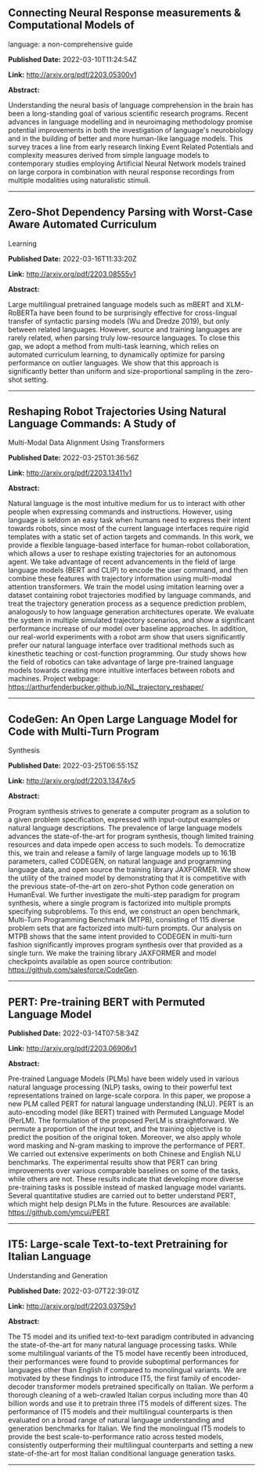 ## Connecting Neural Response measurements & Computational Models of
  language: a non-comprehensive guide

**Published Date:** 2022-03-10T11:24:54Z

**Link:** http://arxiv.org/pdf/2203.05300v1

**Abstract:**

  Understanding the neural basis of language comprehension in the brain has
been a long-standing goal of various scientific research programs. Recent
advances in language modelling and in neuroimaging methodology promise
potential improvements in both the investigation of language's neurobiology and
in the building of better and more human-like language models. This survey
traces a line from early research linking Event Related Potentials and
complexity measures derived from simple language models to contemporary studies
employing Artificial Neural Network models trained on large corpora in
combination with neural response recordings from multiple modalities using
naturalistic stimuli.


---

## Zero-Shot Dependency Parsing with Worst-Case Aware Automated Curriculum
  Learning

**Published Date:** 2022-03-16T11:33:20Z

**Link:** http://arxiv.org/pdf/2203.08555v1

**Abstract:**

  Large multilingual pretrained language models such as mBERT and XLM-RoBERTa
have been found to be surprisingly effective for cross-lingual transfer of
syntactic parsing models (Wu and Dredze 2019), but only between related
languages. However, source and training languages are rarely related, when
parsing truly low-resource languages. To close this gap, we adopt a method from
multi-task learning, which relies on automated curriculum learning, to
dynamically optimize for parsing performance on outlier languages. We show that
this approach is significantly better than uniform and size-proportional
sampling in the zero-shot setting.


---

## Reshaping Robot Trajectories Using Natural Language Commands: A Study of
  Multi-Modal Data Alignment Using Transformers

**Published Date:** 2022-03-25T01:36:56Z

**Link:** http://arxiv.org/pdf/2203.13411v1

**Abstract:**

  Natural language is the most intuitive medium for us to interact with other
people when expressing commands and instructions. However, using language is
seldom an easy task when humans need to express their intent towards robots,
since most of the current language interfaces require rigid templates with a
static set of action targets and commands. In this work, we provide a flexible
language-based interface for human-robot collaboration, which allows a user to
reshape existing trajectories for an autonomous agent. We take advantage of
recent advancements in the field of large language models (BERT and CLIP) to
encode the user command, and then combine these features with trajectory
information using multi-modal attention transformers. We train the model using
imitation learning over a dataset containing robot trajectories modified by
language commands, and treat the trajectory generation process as a sequence
prediction problem, analogously to how language generation architectures
operate. We evaluate the system in multiple simulated trajectory scenarios, and
show a significant performance increase of our model over baseline approaches.
In addition, our real-world experiments with a robot arm show that users
significantly prefer our natural language interface over traditional methods
such as kinesthetic teaching or cost-function programming. Our study shows how
the field of robotics can take advantage of large pre-trained language models
towards creating more intuitive interfaces between robots and machines. Project
webpage: https://arthurfenderbucker.github.io/NL_trajectory_reshaper/


---

## CodeGen: An Open Large Language Model for Code with Multi-Turn Program
  Synthesis

**Published Date:** 2022-03-25T06:55:15Z

**Link:** http://arxiv.org/pdf/2203.13474v5

**Abstract:**

  Program synthesis strives to generate a computer program as a solution to a
given problem specification, expressed with input-output examples or natural
language descriptions. The prevalence of large language models advances the
state-of-the-art for program synthesis, though limited training resources and
data impede open access to such models. To democratize this, we train and
release a family of large language models up to 16.1B parameters, called
CODEGEN, on natural language and programming language data, and open source the
training library JAXFORMER. We show the utility of the trained model by
demonstrating that it is competitive with the previous state-of-the-art on
zero-shot Python code generation on HumanEval. We further investigate the
multi-step paradigm for program synthesis, where a single program is factorized
into multiple prompts specifying subproblems. To this end, we construct an open
benchmark, Multi-Turn Programming Benchmark (MTPB), consisting of 115 diverse
problem sets that are factorized into multi-turn prompts. Our analysis on MTPB
shows that the same intent provided to CODEGEN in multi-turn fashion
significantly improves program synthesis over that provided as a single turn.
We make the training library JAXFORMER and model checkpoints available as open
source contribution: https://github.com/salesforce/CodeGen.


---

## PERT: Pre-training BERT with Permuted Language Model

**Published Date:** 2022-03-14T07:58:34Z

**Link:** http://arxiv.org/pdf/2203.06906v1

**Abstract:**

  Pre-trained Language Models (PLMs) have been widely used in various natural
language processing (NLP) tasks, owing to their powerful text representations
trained on large-scale corpora. In this paper, we propose a new PLM called PERT
for natural language understanding (NLU). PERT is an auto-encoding model (like
BERT) trained with Permuted Language Model (PerLM). The formulation of the
proposed PerLM is straightforward. We permute a proportion of the input text,
and the training objective is to predict the position of the original token.
Moreover, we also apply whole word masking and N-gram masking to improve the
performance of PERT. We carried out extensive experiments on both Chinese and
English NLU benchmarks. The experimental results show that PERT can bring
improvements over various comparable baselines on some of the tasks, while
others are not. These results indicate that developing more diverse
pre-training tasks is possible instead of masked language model variants.
Several quantitative studies are carried out to better understand PERT, which
might help design PLMs in the future. Resources are available:
https://github.com/ymcui/PERT


---

## IT5: Large-scale Text-to-text Pretraining for Italian Language
  Understanding and Generation

**Published Date:** 2022-03-07T22:39:01Z

**Link:** http://arxiv.org/pdf/2203.03759v1

**Abstract:**

  The T5 model and its unified text-to-text paradigm contributed in advancing
the state-of-the-art for many natural language processing tasks. While some
multilingual variants of the T5 model have recently been introduced, their
performances were found to provide suboptimal performances for languages other
than English if compared to monolingual variants. We are motivated by these
findings to introduce IT5, the first family of encoder-decoder transformer
models pretrained specifically on Italian. We perform a thorough cleaning of a
web-crawled Italian corpus including more than 40 billion words and use it to
pretrain three IT5 models of different sizes. The performance of IT5 models and
their multilingual counterparts is then evaluated on a broad range of natural
language understanding and generation benchmarks for Italian. We find the
monolingual IT5 models to provide the best scale-to-performance ratio across
tested models, consistently outperforming their multilingual counterparts and
setting a new state-of-the-art for most Italian conditional language generation
tasks.


---

